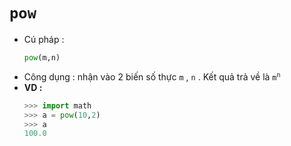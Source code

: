 # `pow`
- Cú pháp :
    ```py
    pow(m,n)
    ```
- Công dụng : nhận vào 2 biến số thực `m` , `n` . Kết quả trả về là <code>m<sup>n</sup></code>
- **VD :**
    ```py
    >>> import math
    >>> a = pow(10,2)
    >>> a
    100.0
    ```